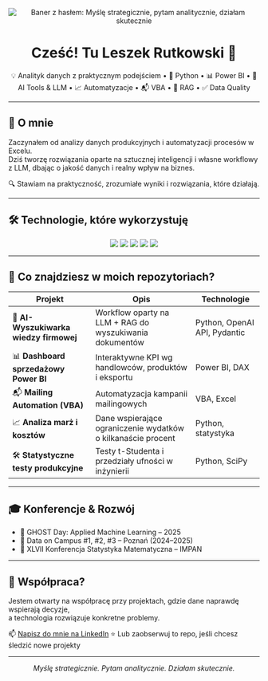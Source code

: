 <!-- Baner / nagłówek -->
<p align="center">
  <img src="https://raw.githubusercontent.com/your-username/your-repo-name/main/assets/banner.png" alt="Baner z hasłem: Myślę strategicznie, pytam analitycznie, działam skutecznie" />
</p>

<h1 align="center">Cześć! Tu Leszek Rutkowski 👋</h1>

<p align="center">
  💡 Analityk danych z praktycznym podejściem • 🐍 Python • 📊 Power BI • 🤖 AI Tools & LLM • 📈 Automatyzacje • 📬 VBA • 🧠 RAG • ✅ Data Quality
</p>

---

## 🧭 O mnie

Zaczynałem od analizy danych produkcyjnych i automatyzacji procesów w Excelu.  
Dziś tworzę rozwiązania oparte na sztucznej inteligencji i własne workflowy z LLM, dbając o jakość danych i realny wpływ na biznes.

🔍 Stawiam na praktyczność, zrozumiałe wyniki i rozwiązania, które działają.

---

## 🛠️ Technologie, które wykorzystuję

<p align="center">
  <img src="https://img.shields.io/badge/Python-3776AB?style=for-the-badge&logo=python&logoColor=white" />
  <img src="https://img.shields.io/badge/VBA-1d6f42?style=for-the-badge&logo=microsoft-excel&logoColor=white" />
  <img src="https://img.shields.io/badge/Power%20BI-F2C811?style=for-the-badge&logo=powerbi&logoColor=black" />
  <img src="https://img.shields.io/badge/OpenAI-412991?style=for-the-badge&logo=openai&logoColor=white" />
  <img src="https://img.shields.io/badge/DAX-00407a?style=for-the-badge&logo=microsoft&logoColor=white" />
</p>

---

## 💼 Co znajdziesz w moich repozytoriach?

| Projekt | Opis | Technologie |
|--------|------|-------------|
| 🧠 **AI-Wyszukiwarka wiedzy firmowej** | Workflow oparty na LLM + RAG do wyszukiwania dokumentów | Python, OpenAI API, Pydantic |
| 📊 **Dashboard sprzedażowy Power BI** | Interaktywne KPI wg handlowców, produktów i eksportu | Power BI, DAX |
| 📬 **Mailing Automation (VBA)** | Automatyzacja kampanii mailingowych | VBA, Excel |
| 📈 **Analiza marż i kosztów** | Dane wspierające ograniczenie wydatków o kilkanaście procent | Python, statystyka |
| 🛠️ **Statystyczne testy produkcyjne** | Testy t-Studenta i przedziały ufności w inżynierii | Python, SciPy |

---

## 🎓 Konferencje & Rozwój

- 🎤 GHOST Day: Applied Machine Learning – 2025
- 🧠 Data on Campus #1, #2, #3 – Poznań (2024–2025)
- 🧮 XLVII Konferencja Statystyka Matematyczna – IMPAN

---

## 🤝 Współpraca?

Jestem otwarty na współpracę przy projektach, gdzie dane naprawdę wspierają decyzje,  
a technologia rozwiązuje konkretne problemy.

📫 [Napisz do mnie na LinkedIn](https://linkedin.com/in/leszek-rutkowski)
⭐ Lub zaobserwuj to repo, jeśli chcesz śledzić nowe projekty

---

<p align="center">
  <em>Myślę strategicznie. Pytam analitycznie. Działam skutecznie.</em>
</p>
